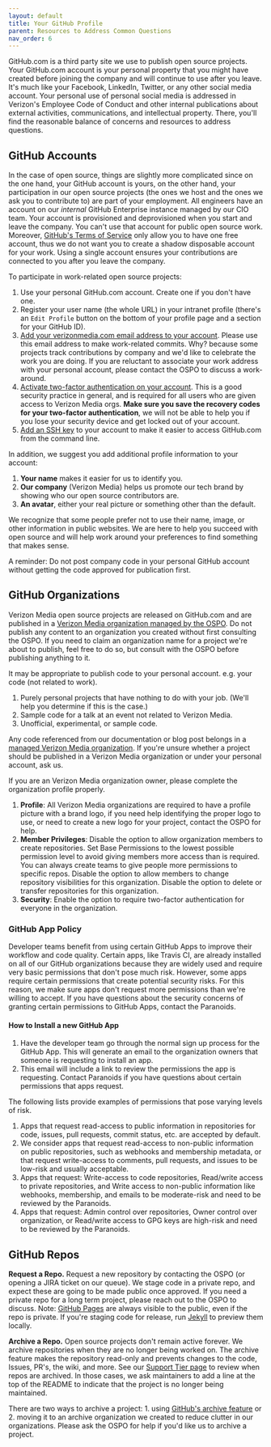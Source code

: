 ```yaml
---
layout: default
title: Your GitHub Profile
parent: Resources to Address Common Questions
nav_order: 6
---
```


GitHub.com is a third party site we use to publish open source projects. Your GitHub.com account is your personal property that you might have created before joining the company and will continue to use after you leave. It's much like your Facebook, LinkedIn, Twitter, or any other social media account. Your personal use of personal social media is addressed in Verizon's Employee Code of Conduct and other internal publications about external activities, communications, and intellectual property. There, you'll find the reasonable balance of concerns and resources to address questions. 

## GitHub Accounts

In the case of open source, things are slightly more complicated since on the one hand, your GitHub account is yours, on the other hand, your participation in our open source projects (the ones we host and the ones we ask you to contribute to) are part of your employment. All engineers have an account on our _internal_ GitHub Enterprise instance managed by our CIO team. Your account is provisioned and deprovisioned when you start and leave the company. You can't use that account for public open source work. Moreover, [GitHub's Terms of Service](https://help.github.com/en/github/site-policy/github-terms-of-service#b-account-terms) only allow you to have one free account, thus we do not want you to create a shadow disposable account for your work. Using a single account ensures your contributions are connected to you after you leave the company.

To participate in work-related open source projects:
1. Use your personal GitHub.com account. Create one if you don't have one. 
1. Register your user name (the whole URL) in your intranet profile (there's an `Edit Profile` button on the bottom of your profile page and a section for your GitHub ID).
1. [Add your verizonmedia.com email address to your account](https://github.com/settings/emails). Please use this email address to make work-related commits. Why? because some projects track contributions by company and we'd like to celebrate the work you are doing. If you are reluctant to associate your work address with your personal account, please contact the OSPO to discuss a work-around.
1. [Activate two-factor authentication on your account](https://github.com/settings/security). This is a good security practice in general, and is required for all users who are given access to Verizon Media orgs. **Make sure you save the recovery codes for your two-factor authentication**, we will not be able to help you if you lose your security device and get locked out of your account.
1. [Add an SSH key](https://github.com/settings/keys) to your account to make it easier to access GitHub.com from the command line.

In addition, we suggest you add additional profile information to your account:
1. **Your name** makes it easier for us to identify you.
1. **Our company** (Verizon Media) helps us promote our tech brand by showing who our open source contributors are.
1. **An avatar**, either your real picture or something other than the default. 

We recognize that some people prefer not to use their name, image, or other information in public websites. We are here to help you succeed with open source and will help work around your preferences to find something that makes sense. 

A reminder: Do not post company code in your personal GitHub account without getting the code approved for publication first.

## GitHub Organizations

Verizon Media open source projects are released on GitHub.com and are published in a [Verizon Media organization managed by the OSPO](../resources/resources-external.md). Do not publish any content to an organization you created without first consulting the OSPO. If you need to claim an organization name for a project we're about to publish, feel free to do so, but consult with the OSPO before publishing anything to it. 

It may be appropriate to publish code to your personal account. e.g. your code (not related to work).
1. Purely personal projects that have nothing to do with your job. (We'll help you determine if this is the case.)
1. Sample code for a talk at an event not related to Verizon Media.
1. Unofficial, experimental, or sample code.

Any code referenced from our documentation or blog post belongs in a [managed Verizon Media organization](../resources/resources-external.md). If you're unsure whether a project should be published in a Verizon Media organization or under your personal account, ask us.

If you are an Verizon Media organization owner, please complete the organization profile properly.
1. **Profile**: All Verizon Media organizations are required to have a profile picture with a brand logo, if you need help identifying the proper logo to use, or need to create a new logo for your project, contact the OSPO for help.  
1. **Member Privileges**: Disable the option to allow organization members to create repositories. Set Base Permissions to the lowest possible permission level to avoid giving members more access than is required. You can always create teams to give people more permissions to specific repos. Disable the option to allow members to change repository visibilities for this organization. Disable the option to delete or transfer repositories for this organization.
1. **Security**: Enable the option to require two-factor authentication for everyone in the organization.

### GitHub App Policy

Developer teams benefit from using certain GitHub Apps to improve their workflow and code quality. Certain apps, like Travis CI, are already installed on all of our GitHub organizations because they are widely used and require very basic permissions that don't pose much risk. However, some apps require certain permissions that create potential security risks. For this reason, we make sure apps don't request more permissions than we're willing to accept. If you have questions about the security concerns of granting certain permissions to GitHub Apps, contact the Paranoids.

#### How to Install a new GitHub App

1. Have the developer team go through the normal sign up process for the GitHub App. This will generate an email to the organization owners that someone is requesting to install an app.
1. This email will include a link to review the permissions the app is requesting. Contact Paranoids if you have questions about certain permissions that apps request.

The following lists provide examples of permissions that pose varying levels of risk.

1. Apps that request read-access to public information in repositories for code, issues, pull requests, commit status, etc. are accepted by default.
1. We consider apps that request read-access to non-public information on public repositories, such as webhooks and membership metadata, or that request write-access to comments, pull requests, and issues to be low-risk and usually acceptable.
1. Apps that request: Write-access to code repositories, Read/write access to private repositories, and Write access to non-public information like webhooks, membership, and emails to be moderate-risk and need to be reviewed by the Paranoids.
1. Apps that request: Admin control over repositories, Owner control over organization, or Read/write access to GPG keys are high-risk and need to be reviewed by the Paranoids. 

## GitHub Repos
**Request a Repo.** Request a new repository by contacting the OSPO (or opening a JIRA ticket on our queue). We stage code in a private repo, and expect these are going to be made public once approved. If you need a private repo for a long term project, please reach out to the OSPO to discuss. Note: [GitHub Pages](https://help.github.com/en/github/working-with-github-pages/about-github-pages#project-pages-sites) are always visible to the public, even if the repo is private. If you're staging code for release, run [Jekyll](https://jekyllrb.com/) to preview them locally.

**Archive a Repo.** Open source projects don't remain active forever. We archive repositories when they are no longer being worked on. The archive feature makes the repository read-only and prevents changes to the code, Issues, PR's, the wiki, and more. See our [Support Tier page](../promoting/support.md#tier-4-archived-projects) to review when repos are archived. In those cases, we ask maintainers to add a line at the top of the README to indicate that the project is no longer being maintained. 

There are two ways to archive a project: 1. using [GitHub's archive feature](https://help.github.com/en/github/creating-cloning-and-archiving-repositories/about-archiving-repositories) or 2. moving it to an archive organization we created to reduce clutter in our organizations. Please ask the OSPO for help if you'd like us to archive a project.

